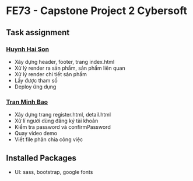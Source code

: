 # FE73 - Capstone Project 2 Cybersoft

## Task assignment
### [Huynh Hai Son](https://github.com/SonKindIT)
- Xây dựng header, footer, trang index.html
- Xử lý render ra sản phẩm, sản phẩm liên quan
- Xử lý render chi tiết sản phẩm
- Lấy được tham số
- Deploy ứng dụng

### [Tran Minh Bao](https://github.com/tminhbao)
- Xây dựng trang register.html, detail.html
- Xử lí người dùng đăng ký tài khoản
- Kiểm tra password và confirmPassword
- Quay video demo
- Viết file phân chia công việc

## Installed Packages
- UI: sass, bootstrap, google fonts

